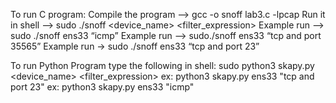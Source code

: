 

To run C program:
Compile the program --> gcc -o snoff lab3.c -lpcap 
Run it in shell --> sudo ./snoff <device_name> <filter_expression> 
Example run --> sudo ./snoff ens33 “icmp”
Example run --> sudo./snoff ens33 “tcp and port 35565”
Example run → sudo ./snoff ens33 “tcp and port 23”

To run Python Program type the following in shell:
sudo python3 skapy.py <device_name> <filter_expression>
ex:  python3 skapy.py ens33 "tcp and port 23"
ex:  python3 skapy.py ens33 "icmp"

